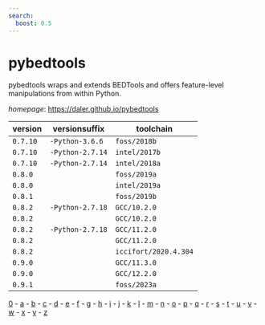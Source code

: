 ```yaml
---
search:
  boost: 0.5
---
```

# pybedtools

pybedtools wraps and extends BEDTools and offers feature-level manipulations from within Python.

*homepage*: <https://daler.github.io/pybedtools>

version | versionsuffix | toolchain
--------|---------------|----------
``0.7.10`` | ``-Python-3.6.6`` | ``foss/2018b``
``0.7.10`` | ``-Python-2.7.14`` | ``intel/2017b``
``0.7.10`` | ``-Python-2.7.14`` | ``intel/2018a``
``0.8.0`` |  | ``foss/2019a``
``0.8.0`` |  | ``intel/2019a``
``0.8.1`` |  | ``foss/2019b``
``0.8.2`` | ``-Python-2.7.18`` | ``GCC/10.2.0``
``0.8.2`` |  | ``GCC/10.2.0``
``0.8.2`` | ``-Python-2.7.18`` | ``GCC/11.2.0``
``0.8.2`` |  | ``GCC/11.2.0``
``0.8.2`` |  | ``iccifort/2020.4.304``
``0.9.0`` |  | ``GCC/11.3.0``
``0.9.0`` |  | ``GCC/12.2.0``
``0.9.1`` |  | ``foss/2023a``

[0](../0/index.md) - [a](../a/index.md) - [b](../b/index.md) - [c](../c/index.md) - [d](../d/index.md) - [e](../e/index.md) - [f](../f/index.md) - [g](../g/index.md) - [h](../h/index.md) - [i](../i/index.md) - [j](../j/index.md) - [k](../k/index.md) - [l](../l/index.md) - [m](../m/index.md) - [n](../n/index.md) - [o](../o/index.md) - [p](../p/index.md) - [q](../q/index.md) - [r](../r/index.md) - [s](../s/index.md) - [t](../t/index.md) - [u](../u/index.md) - [v](../v/index.md) - [w](../w/index.md) - [x](../x/index.md) - [y](../y/index.md) - [z](../z/index.md)

